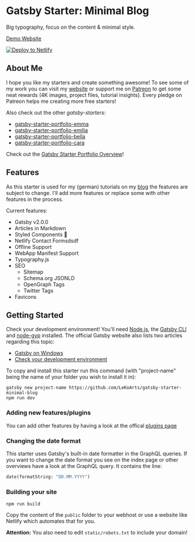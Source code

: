 # Gatsby Starter: Minimal Blog

Big typography, focus on the content & minimal style.

[Demo Website](https://minimal-blog.netlify.com/)

[![Deploy to Netlify](https://www.netlify.com/img/deploy/button.svg)](https://app.netlify.com/start/deploy?repository=https://github.com/LeKoArts/gatsby-starter-minimal-blog)

## About Me

I hope you like my starters and create something awesome! To see some of my work you can visit my [website](https://www.lekoarts.de) or support me on [Patreon](https://www.patreon.com/lekoarts) to get some neat rewards (4K images, project files, tutorial insights). Every pledge on Patreon helps me creating more free starters!

Also check out the other *gatsby-starters*:
- [gatsby-starter-portfolio-emma](https://github.com/LeKoArts/gatsby-starter-portfolio-emma)
- [gatsby-starter-portfolio-emilia](https://github.com/LeKoArts/gatsby-starter-portfolio-emilia)
- [gatsby-starter-portfolio-bella](https://github.com/LeKoArts/gatsby-starter-portfolio-bella)
- [gatsby-starter-portfolio-cara](https://github.com/LeKoArts/gatsby-starter-portfolio-cara)

Check out the [Gatsby Starter Portfolio Overview](https://gatsby-starter-portfolio.netlify.com/)!

## Features

As this starter is used for my (german) tutorials on my [blog](https://www.lekoarts.de/blog) the features are subject to change. I'll add more features or replace some with other features in the process.

Current features:

- Gatsby v2.0.0
- Articles in Markdown
- Styled Components 💅
- Netlify Contact Formsdsdf
- Offline Support
- WebApp Manifest Support
- Typography.js
- SEO
    - Sitemap
    - Schema.org JSONLD
    - OpenGraph Tags
    - Twitter Tags
- Favicons

## Getting Started

Check your development environment! You'll need [Node.js](https://nodejs.org/en/), the [Gatsby CLI](https://www.gatsbyjs.org/docs/) and [node-gyp](https://github.com/nodejs/node-gyp#installation) installed. The official Gatsby website also lists two articles regarding this topic:
- [Gatsby on Windows](https://www.gatsbyjs.org/docs/gatsby-on-windows/)
- [Check your development environment](https://www.gatsbyjs.org/tutorial/part-zero/)

To copy and install this starter run this command (with "project-name" being the name of your folder you wish to install it in):

```
gatsby new project-name https://github.com/LeKoArts/gatsby-starter-minimal-blog
npm run dev
```

### Adding new features/plugins

You can add other features by having a look at the offical [plugins page](https://www.gatsbyjs.org/docs/plugins/)

### Changing the date format

This starter uses Gatsby's built-in date formatter in the GraphQL queries. If you want to change the date format you see on the index page or other overviews have a look at the GraphQL query. It contains the line:

```graphql
date(formatString: "DD.MM.YYYY")
```

### Building your site

```
npm run build
```
Copy the content of the ``public`` folder to your webhost or use a website like Netlify which automates that for you.

**Attention:** You also need to edit ``static/robots.txt`` to include your domain!

